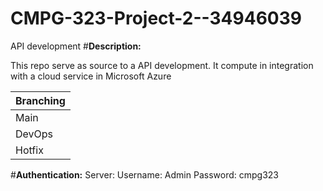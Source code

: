 # CMPG-323-Project-2--34946039
API development 
 #**Description:**
 
 This repo serve as source to a API development. It compute in integration with a cloud service in Microsoft Azure 
 
|Branching     |
|------------------|
Main|
DevOps|
Hotfix|  

 #**Authentication:**
 Server:
 Username: Admin
 Password: cmpg323

